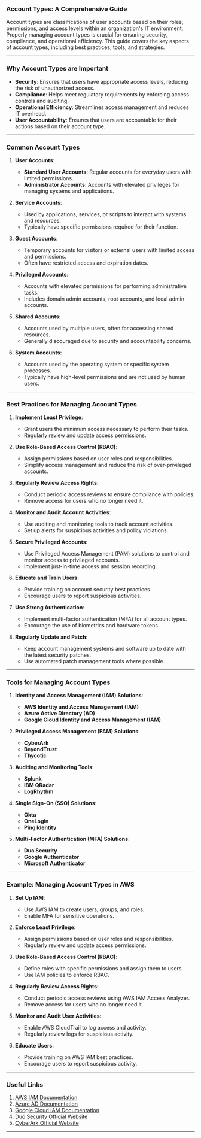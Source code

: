 ### Account Types: A Comprehensive Guide

Account types are classifications of user accounts based on their roles, permissions, and access levels within an organization's IT environment. Properly managing account types is crucial for ensuring security, compliance, and operational efficiency. This guide covers the key aspects of account types, including best practices, tools, and strategies.

---

### Why Account Types are Important

- **Security**: Ensures that users have appropriate access levels, reducing the risk of unauthorized access.
- **Compliance**: Helps meet regulatory requirements by enforcing access controls and auditing.
- **Operational Efficiency**: Streamlines access management and reduces IT overhead.
- **User Accountability**: Ensures that users are accountable for their actions based on their account type.

---

### Common Account Types

1. **User Accounts**:
   - **Standard User Accounts**: Regular accounts for everyday users with limited permissions.
   - **Administrator Accounts**: Accounts with elevated privileges for managing systems and applications.

2. **Service Accounts**:
   - Used by applications, services, or scripts to interact with systems and resources.
   - Typically have specific permissions required for their function.

3. **Guest Accounts**:
   - Temporary accounts for visitors or external users with limited access and permissions.
   - Often have restricted access and expiration dates.

4. **Privileged Accounts**:
   - Accounts with elevated permissions for performing administrative tasks.
   - Includes domain admin accounts, root accounts, and local admin accounts.

5. **Shared Accounts**:
   - Accounts used by multiple users, often for accessing shared resources.
   - Generally discouraged due to security and accountability concerns.

6. **System Accounts**:
   - Accounts used by the operating system or specific system processes.
   - Typically have high-level permissions and are not used by human users.

---

### Best Practices for Managing Account Types

1. **Implement Least Privilege**:
   - Grant users the minimum access necessary to perform their tasks.
   - Regularly review and update access permissions.

2. **Use Role-Based Access Control (RBAC)**:
   - Assign permissions based on user roles and responsibilities.
   - Simplify access management and reduce the risk of over-privileged accounts.

3. **Regularly Review Access Rights**:
   - Conduct periodic access reviews to ensure compliance with policies.
   - Remove access for users who no longer need it.

4. **Monitor and Audit Account Activities**:
   - Use auditing and monitoring tools to track account activities.
   - Set up alerts for suspicious activities and policy violations.

5. **Secure Privileged Accounts**:
   - Use Privileged Access Management (PAM) solutions to control and monitor access to privileged accounts.
   - Implement just-in-time access and session recording.

6. **Educate and Train Users**:
   - Provide training on account security best practices.
   - Encourage users to report suspicious activities.

7. **Use Strong Authentication**:
   - Implement multi-factor authentication (MFA) for all account types.
   - Encourage the use of biometrics and hardware tokens.

8. **Regularly Update and Patch**:
   - Keep account management systems and software up to date with the latest security patches.
   - Use automated patch management tools where possible.

---

### Tools for Managing Account Types

1. **Identity and Access Management (IAM) Solutions**:
   - **AWS Identity and Access Management (IAM)**
   - **Azure Active Directory (AD)**
   - **Google Cloud Identity and Access Management (IAM)**

2. **Privileged Access Management (PAM) Solutions**:
   - **CyberArk**
   - **BeyondTrust**
   - **Thycotic**

3. **Auditing and Monitoring Tools**:
   - **Splunk**
   - **IBM QRadar**
   - **LogRhythm**

4. **Single Sign-On (SSO) Solutions**:
   - **Okta**
   - **OneLogin**
   - **Ping Identity**

5. **Multi-Factor Authentication (MFA) Solutions**:
   - **Duo Security**
   - **Google Authenticator**
   - **Microsoft Authenticator**

---

### Example: Managing Account Types in AWS

1. **Set Up IAM**:
   - Use AWS IAM to create users, groups, and roles.
   - Enable MFA for sensitive operations.

2. **Enforce Least Privilege**:
   - Assign permissions based on user roles and responsibilities.
   - Regularly review and update access permissions.

3. **Use Role-Based Access Control (RBAC)**:
   - Define roles with specific permissions and assign them to users.
   - Use IAM policies to enforce RBAC.

4. **Regularly Review Access Rights**:
   - Conduct periodic access reviews using AWS IAM Access Analyzer.
   - Remove access for users who no longer need it.

5. **Monitor and Audit User Activities**:
   - Enable AWS CloudTrail to log access and activity.
   - Regularly review logs for suspicious activity.

6. **Educate Users**:
   - Provide training on AWS IAM best practices.
   - Encourage users to report suspicious activity.

---

### Useful Links

1. [AWS IAM Documentation](https://docs.aws.amazon.com/iam/)
2. [Azure AD Documentation](https://docs.microsoft.com/en-us/azure/active-directory/)
3. [Google Cloud IAM Documentation](https://cloud.google.com/iam/docs)
4. [Duo Security Official Website](https://duo.com/)
5. [CyberArk Official Website](https://www.cyberark.com/)

---
